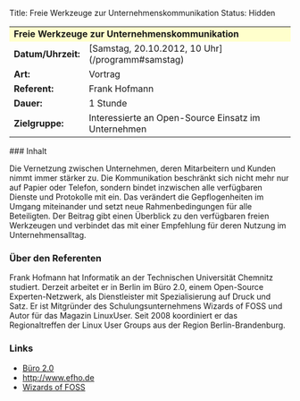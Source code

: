 Title: Freie Werkzeuge zur Unternehmenskommunikation
Status: Hidden

<table border="0" cellpadding="3" cellspacing="0" width="100%">
<tr>
<td colspan="3" style="font-weight: bold; background-color: #ffffcc;">
Freie Werkzeuge zur Unternehmenskommunikation

</td>
</tr>
<tr>
<td style="font-weight: bold;">
Datum/Uhrzeit:

</td>
<td>
[Samstag, 20.10.2012, 10 Uhr](/programm#samstag)

</td>
</tr>
<tr>
<td style="font-weight: bold;">
Art:

</td>
<td>
Vortrag

</td>
</tr>
<tr>
<td style="font-weight: bold;">
Referent:

</td>
<td>
Frank Hofmann

</td>
</tr>
<tr>
<td style="font-weight: bold;">
Dauer:

</td>
<td>
1 Stunde

</td>
</tr>
<tr>
<td style="font-weight: bold;">
Zielgruppe:

</td>
<td>
Interessierte an Open-Source Einsatz im Unternehmen

</td>
</tr>
</table>
### Inhalt

Die Vernetzung zwischen Unternehmen, deren Mitarbeitern und Kunden nimmt
immer stärker zu. Die Kommunikation beschränkt sich nicht mehr nur auf
Papier oder Telefon, sondern bindet inzwischen alle verfügbaren Dienste
und Protokolle mit ein. Das verändert die Gepflogenheiten im Umgang
miteinander und setzt neue Rahmenbedingungen für alle Beteiligten. Der
Beitrag gibt einen Überblick zu den verfügbaren freien Werkzeugen und
verbindet das mit einer Empfehlung für deren Nutzung im
Unternehmensalltag.

### Über den Referenten

Frank Hofmann hat Informatik an der Technischen Universität Chemnitz
studiert. Derzeit arbeitet er in Berlin im Büro 2.0, einem Open-Source
Experten-Netzwerk, als Dienstleister mit Spezialisierung auf Druck und
Satz. Er ist Mitgründer des Schulungsunternehmens Wizards of FOSS und
Autor für das Magazin LinuxUser. Seit 2008 koordiniert er das
Regionaltreffen der Linux User Groups aus der Region Berlin-Brandenburg.

### Links

-   [Büro 2.0](http://www.buero20.org)
-   <http://www.efho.de>
-   [Wizards of FOSS](http://www.wizards-of-foss.de/)



